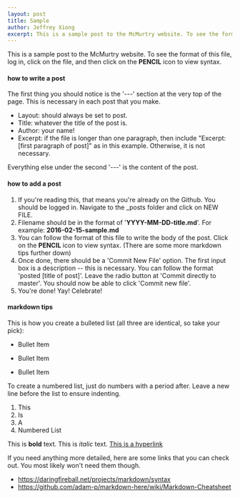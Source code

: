 ```yaml
---
layout: post
title: Sample
author: Jeffrey Xiong
excerpt: This is a sample post to the McMurtry website. To see the format of this file, click on the file, and then click on the PENCIL icon to view syntax.
---
```


This is a sample post to the McMurtry website. To see the format of this file, log in, click on the file, and then click on the **PENCIL** icon to view syntax. 

#### how to write a post

The first thing you should notice is the '---' section at the very top of the page. This is necessary in each post that you make. 

* Layout: should always be set to post.
* Title: whatever the title of the post is.
* Author: your name!
* Excerpt: if the file is longer than one paragraph, then include "Excerpt: [first paragraph of post]" as in this example. Otherwise, it is not necessary.

Everything else under the second '---' is the content of the post.

#### how to add a post

1. If you're reading this, that means you're already on the Github. You should be logged in. Navigate to the _posts folder and click on NEW FILE. 
2. Filename should be in the format of '**YYYY-MM-DD-title.md**'. For example: **2016-02-15-sample.md**
3. You can follow the format of this file to write the body of the post. Click on the **PENCIL** icon to view syntax. (There are some more markdown tips further down)
4. Once done, there should be a 'Commit New File' option. The first input box is a description -- this is necessary. You can follow the format 'posted [title of post]'. Leave the radio button at 'Commit directly to master'. You should now be able to click 'Commit new file'. 
5. You're done! Yay! Celebrate!

#### markdown tips

This is how you create a bulleted list (all three are identical, so take your pick):

* Bullet Item
+ Bullet Item
- Bullet Item

To create a numbered list, just do numbers with a period after. Leave a new line before the list to ensure indenting.

1. This
2. Is
3. A
4. Numbered List

This is **bold** text. This is *italic* text. [This is a hyperlink](http://www.google.com/)

If you need anything more detailed, here are some links that you can check out. You most likely won't need them though.

* <https://daringfireball.net/projects/markdown/syntax>
* <https://github.com/adam-p/markdown-here/wiki/Markdown-Cheatsheet>

